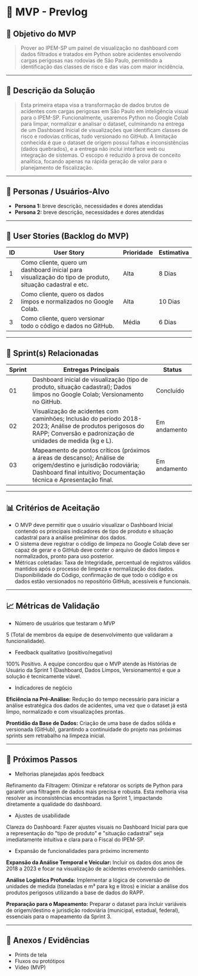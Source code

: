 # 📌 MVP - Prevlog

## 🎯 Objetivo do MVP
> Prover ao IPEM-SP um painel de visualização no dashboard com dados filtrados e tratados em Python sobre acidentes envolvendo cargas perigosas nas rodovias de São Paulo, permitindo a identificação das classes de risco e das vias com maior incidência.  

---

## 📝 Descrição da Solução
> Esta primeira etapa visa a transformação de dados brutos de acidentes com cargas perigosas em São Paulo em inteligência visual para o IPEM-SP. Funcionalmente, usaremos Python no Google Colab para limpar, normalizar e analisar o dataset, culminando na entrega de um Dashboard Inicial de visualizações que identificam classes de risco e rodovias críticas, tudo versionado no GitHub. A limitação conhecida é que o dataset de origem possui falhas e inconsistências (dados quebrados), e a entrega não inclui interface web ou integração de sistemas. O escopo é reduzido à prova de conceito analítica, focando apenas na rápida geração de valor para o planejamento de fiscalização.

---

## 👥 Personas / Usuários-Alvo
- **Persona 1:** breve descrição, necessidades e dores atendidas  
- **Persona 2:** breve descrição, necessidades e dores atendidas  

---

## 🔑 User Stories (Backlog do MVP)
| ID  | User Story                                                                 | Prioridade | Estimativa |
|-----|-----------------------------------------------------------------------------|------------|------------|
| 1 | Como cliente, quero um dashboard inicial para visualização do tipo de produto, situação cadastral e etc.         | Alta       |  8 Dias   |
| 2 | 	Como cliente, quero os dados limpos e normalizados no Google Colab.         | Alta      | 10 Dias   |
| 3 | Como cliente, quero versionar todo o código e dados no GitHub.         | Média      | 6 Dias   |

---

## 📅 Sprint(s) Relacionadas
| Sprint | Entregas Principais                          | Status   |
|--------|----------------------------------------------|----------|
| 01     | Dashboard inicial de visualização (tipo de produto, situação cadastral); Dados limpos no Google Colab; Versionamento no GitHub.                        | Concluído|
| 02     | Visualização de acidentes com caminhões; Inclusão do período 2018-2023; Análise de produtos perigosos do RAPP; Conversão e padronização de unidades de medida (kg e L).                           | Em andamento |
| 03     | Mapeamento de pontos críticos (próximos a áreas de descanso); Análise de origem/destino e jurisdição rodoviária; Dashboard final intuitivo; Documentação técnica e Apresentação final.                           | Em andamento |

---

## 📊 Critérios de Aceitação
- O MVP deve permitir que o usuário visualizar o Dashboard Inicial contendo os principais indicadores de tipo de produto e situação cadastral para a análise preliminar dos dados.  
- O sistema deve registrar o código de limpeza no Google Colab deve ser capaz de gerar e o GitHub deve conter o arquivo de dados limpos e normalizados, pronto para uso posterior.  
- Métricas coletadas: Taxa de Integridade, percentual de registros válidos mantidos após o processo de limpeza e normalização dos dados. Disponibilidade do Código, confirmação de que todo o código e os dados estão versionados no repositório GitHub, acessíveis e funcionais.  

---

## 📈 Métricas de Validação
- Número de usuários que testaram o MVP

 5 (Total de membros da equipe de desenvolvimento que validaram a funcionalidade).  
- Feedback qualitativo (positivo/negativo) 

100% Positivo. A equipe concordou que o MVP atende às Histórias de Usuário da Sprint 1 (Dashboard, Dados Limpos, Versionamento) e que a solução é tecnicamente viável.
- Indicadores de negócio  

**Eficiência na Pré-Análise:** Redução do tempo necessário para iniciar a análise estratégica dos dados de acidentes, uma vez que o dataset já está limpo, normalizado e com visualizações prontas.

**Prontidão da Base de Dados:** Criação de uma base de dados sólida e versionada (GitHub), garantindo a continuidade do projeto nas próximas sprints sem retrabalho na limpeza inicial.

---

## 🚀 Próximos Passos
- Melhorias planejadas após feedback

Refinamento da Filtragem: Otimizar e refatorar os scripts de Python para garantir uma filtragem de dados mais precisa e robusta. Esta melhoria visa resolver as inconsistências encontradas na Sprint 1, impactando diretamente a qualidade do dashboard.

- Ajustes de usabilidade  

Clareza do Dashboard: Fazer ajustes visuais no Dashboard Inicial para que a representação do "tipo de produto" e "situação cadastral" seja imediatamente intuitiva e clara para o Fiscal do IPEM-SP.

- Expansão de funcionalidades para próximo incremento  

**Expansão da Análise Temporal e Veicular:** Incluir os dados dos anos de 2018 a 2023 e focar na visualização de acidentes envolvendo caminhões.

**Análise Logística Profunda:** Implementar a lógica de conversão de unidades de medida (toneladas e m³ para kg e litros) e iniciar a análise dos produtos perigosos utilizando a base de dados do RAPP.

**Preparação para o Mapeamento:** Preparar o dataset para incluir variáveis de origem/destino e jurisdição rodoviária (municipal, estadual, federal), essenciais para o mapeamento da Sprint 3.

---

## 📂 Anexos / Evidências
- Prints de tela  
- Fluxos ou protótipos  
- Vídeo (MVP)  
